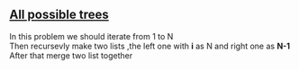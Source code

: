 ## [All possible trees](https://leetcode.com/problems/all-possible-full-binary-trees/)
In this problem we should iterate from 1 to N<br>
Then recursevly make two lists ,the left one with **i** as N and right one as **N-1**<br>
After that merge two list together 
